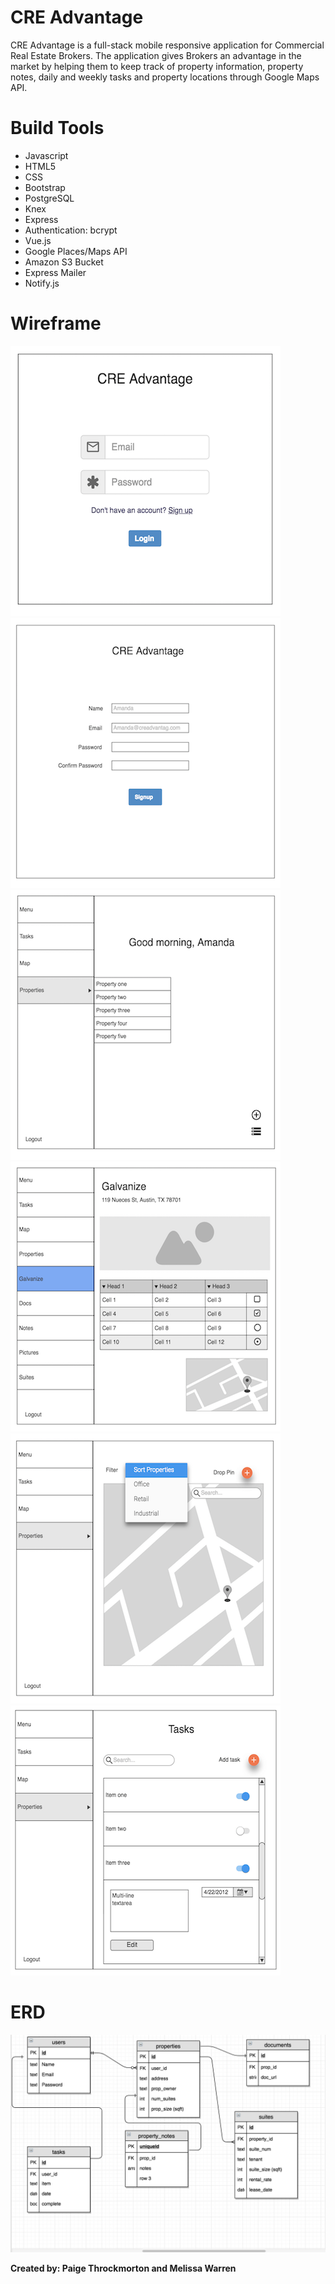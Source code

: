 # CRE Advantage
<p>CRE Advantage is a full-stack mobile responsive application for Commercial Real Estate Brokers. The application gives Brokers an advantage in the market by helping them to keep track of property information, property notes, daily and weekly tasks and property locations through Google Maps API.</p>


# Build Tools
<ul>
<li>Javascript</li>
<li>HTML5</li>
<li>CSS</li>
<li>Bootstrap</li>
<li>PostgreSQL</li>
<li>Knex</li>
<li>Express</li>
<li>Authentication: bcrypt</li>
<li>Vue.js</li>
<li>Google Places/Maps API</li>
<li>Amazon S3 Bucket </li>
<li>Express Mailer</li>
<li>Notify.js</li>
</ul>


# Wireframe

![alt tag](screenshots/login.png)
![alt tag](screenshots/signup.png)
![alt tag](screenshots/main.png)
![alt tag](screenshots/property.png)
![alt tag](screenshots/map.png)
![alt tag](screenshots/tasks.png)


# ERD
![alt tag](screenshots/erd.png)

<div>
<b>Created by:
Paige Throckmorton and Melissa Warren
</b></div>
